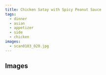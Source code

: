 ```yaml
---
title: Chicken Satay with Spicy Peanut Sauce
tags:
  - dinner
  - asian
  - appetizer
  - side
  - chicken
images: 
  - scan0103_020.jpg
---
```


## Images

